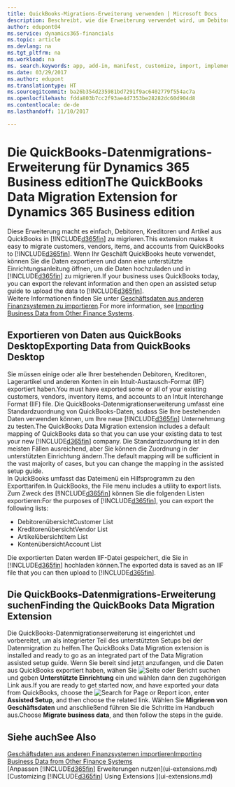 ```yaml
---
title: QuickBooks-Migrations-Erweiterung verwenden | Microsoft Docs
description: Beschreibt, wie die Erweiterung verwendet wird, um Debitoren, Kreditoren, Artikel und Konten aus QuickBooks Desktop auf Dynamics 365 for Financials zu importieren.
author: edupont04
ms.service: dynamics365-financials
ms.topic: article
ms.devlang: na
ms.tgt_pltfrm: na
ms.workload: na
ms. search.keywords: app, add-in, manifest, customize, import, implement
ms.date: 03/29/2017
ms.author: edupont
ms.translationtype: HT
ms.sourcegitcommit: ba26b354d235981bd7291f9ac6402779f554ac7a
ms.openlocfilehash: fdda803b7cc2f93ae4d7353be28282dc60d904d8
ms.contentlocale: de-de
ms.lasthandoff: 11/10/2017

---
```

# <a name="the-quickbooks-data-migration-extension-for-dynamics-365-business-edition"></a><span data-ttu-id="0dce2-103">Die QuickBooks-Datenmigrations-Erweiterung für Dynamics 365 Business edition</span><span class="sxs-lookup"><span data-stu-id="0dce2-103">The QuickBooks Data Migration Extension for Dynamics 365 Business edition</span></span>
<span data-ttu-id="0dce2-104">Diese Erweiterung macht es einfach, Debitoren, Kreditoren und Artikel aus QuickBooks in [!INCLUDE[d365fin](includes/d365fin_md.md)] zu migrieren.</span><span class="sxs-lookup"><span data-stu-id="0dce2-104">This extension makes it easy to migrate customers, vendors, items, and accounts from QuickBooks to [!INCLUDE[d365fin](includes/d365fin_md.md)].</span></span> <span data-ttu-id="0dce2-105">Wenn Ihr Geschäft QuickBooks heute verwendet, können Sie die Daten exportieren und dann eine unterstützte Einrichtungsanleitung öffnen, um die Daten hochzuladen und in [!INCLUDE[d365fin](includes/d365fin_md.md)] zu migrieren.</span><span class="sxs-lookup"><span data-stu-id="0dce2-105">If your business uses QuickBooks today, you can export the relevant information and then open an assisted setup guide to upload the data to [!INCLUDE[d365fin](includes/d365fin_md.md)].</span></span>  
<span data-ttu-id="0dce2-106">Weitere Informationen finden Sie unter [Geschäftsdaten aus anderen Finanzsystemen zu importieren](upload-data.md).</span><span class="sxs-lookup"><span data-stu-id="0dce2-106">For more information, see [Importing Business Data from Other Finance Systems](upload-data.md).</span></span>

## <a name="exporting-data-from-quickbooks-desktop"></a><span data-ttu-id="0dce2-107">Exportieren von Daten aus QuickBooks Desktop</span><span class="sxs-lookup"><span data-stu-id="0dce2-107">Exporting Data from QuickBooks Desktop</span></span>
<span data-ttu-id="0dce2-108">Sie müssen einige oder alle Ihrer bestehenden Debitoren, Kreditoren, Lagerartikel und anderen Konten in ein Intuit-Austausch-Format (IIF) exportiert haben.</span><span class="sxs-lookup"><span data-stu-id="0dce2-108">You must have exported some or all of your existing customers, vendors, inventory items, and accounts to an Intuit Interchange Format (IIF) file.</span></span> <span data-ttu-id="0dce2-109">Die QuickBooks-Datenmigrationserweiterung umfasst eine Standardzuordnung von QuickBooks-Daten, sodass Sie Ihre bestehenden Daten verwenden können, um Ihre neue [!INCLUDE[d365fin](includes/d365fin_md.md)] Unternehmung zu testen.</span><span class="sxs-lookup"><span data-stu-id="0dce2-109">The QuickBooks Data Migration extension includes a default mapping of QuickBooks data so that you can use your existing data to test your new [!INCLUDE[d365fin](includes/d365fin_md.md)] company.</span></span> <span data-ttu-id="0dce2-110">Die Standardzuordnung ist in den meisten Fällen ausreichend, aber Sie können die Zuordnung in der unterstützten Einrichtung ändern.</span><span class="sxs-lookup"><span data-stu-id="0dce2-110">The default mapping will be sufficient in the vast majority of cases, but you can change the mapping in the assisted setup guide.</span></span>  
<span data-ttu-id="0dce2-111">In QuickBooks umfasst das Dateimenü ein Hilfsprogramm zu den Exporttarifen.</span><span class="sxs-lookup"><span data-stu-id="0dce2-111">In QuickBooks, the File menu includes a utility to export lists.</span></span> <span data-ttu-id="0dce2-112">Zum Zweck des [!INCLUDE[d365fin](includes/d365fin_md.md)] können Sie die folgenden Listen exportieren:</span><span class="sxs-lookup"><span data-stu-id="0dce2-112">For the purposes of [!INCLUDE[d365fin](includes/d365fin_md.md)], you can export the following lists:</span></span>

* <span data-ttu-id="0dce2-113">Debitorenübersicht</span><span class="sxs-lookup"><span data-stu-id="0dce2-113">Customer List</span></span>  
* <span data-ttu-id="0dce2-114">Kreditorenübersicht</span><span class="sxs-lookup"><span data-stu-id="0dce2-114">Vendor List</span></span>  
* <span data-ttu-id="0dce2-115">Artikelübersicht</span><span class="sxs-lookup"><span data-stu-id="0dce2-115">Item List</span></span>  
* <span data-ttu-id="0dce2-116">Kontenübersicht</span><span class="sxs-lookup"><span data-stu-id="0dce2-116">Account List</span></span>  

<span data-ttu-id="0dce2-117">Die exportierten Daten werden IIF-Datei gespeichert, die Sie in [!INCLUDE[d365fin](includes/d365fin_md.md)] hochladen können.</span><span class="sxs-lookup"><span data-stu-id="0dce2-117">The exported data is saved as an IIF file that you can then upload to [!INCLUDE[d365fin](includes/d365fin_md.md)].</span></span>

## <a name="finding-the-quickbooks-data-migration-extension"></a><span data-ttu-id="0dce2-118">Die QuickBooks-Datenmigrations-Erweiterung suchen</span><span class="sxs-lookup"><span data-stu-id="0dce2-118">Finding the QuickBooks Data Migration Extension</span></span>
<span data-ttu-id="0dce2-119">Die QuickBooks-Datenmigrationserweiterung ist eingerichtet und vorbereitet, um als integrierter Teil des unterstützten Setups bei der Datenmigration zu helfen.</span><span class="sxs-lookup"><span data-stu-id="0dce2-119">The QuickBooks Data Migration extension is installed and ready to go as an integrated part of the Data Migration assisted setup guide.</span></span> <span data-ttu-id="0dce2-120">Wenn Sie bereit sind jetzt anzufangen, und die Daten aus QuickBooks exportiert haben, wähen Sie ![Seite oder Bericht suchen](media/ui-search/search_small.png "Seiten- oder Berichtssymbol suchen") und geben **Unterstützte Einrichtung** ein und wählen dann den zugehörigen Link aus.</span><span class="sxs-lookup"><span data-stu-id="0dce2-120">If you are ready to get started now, and have exported your data from QuickBooks, choose the ![Search for Page or Report](media/ui-search/search_small.png "Search for Page or Report icon") icon, enter **Assisted Setup**, and then choose the related link.</span></span> <span data-ttu-id="0dce2-121">Wählen Sie **Migrieren von Geschäftsdaten** und anschließend führen Sie die Schritte im Handbuch aus.</span><span class="sxs-lookup"><span data-stu-id="0dce2-121">Choose **Migrate business data**, and then follow the steps in the guide.</span></span>  

## <a name="see-also"></a><span data-ttu-id="0dce2-122">Siehe auch</span><span class="sxs-lookup"><span data-stu-id="0dce2-122">See Also</span></span>
[<span data-ttu-id="0dce2-123">Geschäftsdaten aus anderen Finanzsystemen importieren</span><span class="sxs-lookup"><span data-stu-id="0dce2-123">Importing Business Data from Other Finance Systems</span></span>](upload-data.md)  
<span data-ttu-id="0dce2-124">[Anpassen [!INCLUDE[d365fin](includes/d365fin_md.md)] Erweiterungen nutzen](ui-extensions.md)</span><span class="sxs-lookup"><span data-stu-id="0dce2-124">[Customizing [!INCLUDE[d365fin](includes/d365fin_md.md)] Using Extensions ](ui-extensions.md)</span></span>  

